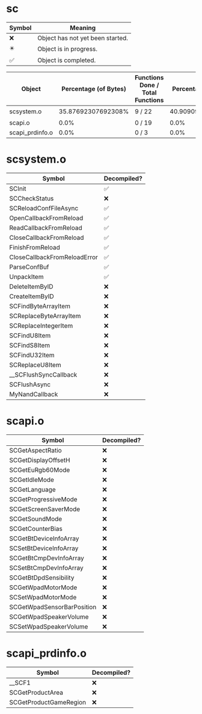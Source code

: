 # sc
| Symbol | Meaning 
| ------------- | ------------- 
| :x: | Object has not yet been started. 
| :eight_pointed_black_star: | Object is in progress. 
| :white_check_mark: | Object is completed. 


| Object | Percentage (of Bytes) | Functions Done / Total Functions | Percentage (Functions) | Status 
| ------------- | ------------- | ------------- | ------------- | ------------- 
| scsystem.o | 35.87692307692308% | 9 / 22 | 40.909090909090914% | :eight_pointed_black_star: 
| scapi.o | 0.0% | 0 / 19 | 0.0% | :x: 
| scapi_prdinfo.o | 0.0% | 0 / 3 | 0.0% | :x: 


# scsystem.o
| Symbol | Decompiled? |
| ------------- | ------------- |
| SCInit | :white_check_mark: |
| SCCheckStatus | :x: |
| SCReloadConfFileAsync | :white_check_mark: |
| OpenCallbackFromReload | :white_check_mark: |
| ReadCallbackFromReload | :white_check_mark: |
| CloseCallbackFromReload | :white_check_mark: |
| FinishFromReload | :white_check_mark: |
| CloseCallbackFromReloadError | :white_check_mark: |
| ParseConfBuf | :white_check_mark: |
| UnpackItem | :white_check_mark: |
| DeleteItemByID | :x: |
| CreateItemByID | :x: |
| SCFindByteArrayItem | :x: |
| SCReplaceByteArrayItem | :x: |
| SCReplaceIntegerItem | :x: |
| SCFindU8Item | :x: |
| SCFindS8Item | :x: |
| SCFindU32Item | :x: |
| SCReplaceU8Item | :x: |
| __SCFlushSyncCallback | :x: |
| SCFlushAsync | :x: |
| MyNandCallback | :x: |


# scapi.o
| Symbol | Decompiled? |
| ------------- | ------------- |
| SCGetAspectRatio | :x: |
| SCGetDisplayOffsetH | :x: |
| SCGetEuRgb60Mode | :x: |
| SCGetIdleMode | :x: |
| SCGetLanguage | :x: |
| SCGetProgressiveMode | :x: |
| SCGetScreenSaverMode | :x: |
| SCGetSoundMode | :x: |
| SCGetCounterBias | :x: |
| SCGetBtDeviceInfoArray | :x: |
| SCSetBtDeviceInfoArray | :x: |
| SCGetBtCmpDevInfoArray | :x: |
| SCSetBtCmpDevInfoArray | :x: |
| SCGetBtDpdSensibility | :x: |
| SCGetWpadMotorMode | :x: |
| SCSetWpadMotorMode | :x: |
| SCGetWpadSensorBarPosition | :x: |
| SCGetWpadSpeakerVolume | :x: |
| SCSetWpadSpeakerVolume | :x: |


# scapi_prdinfo.o
| Symbol | Decompiled? |
| ------------- | ------------- |
| __SCF1 | :x: |
| SCGetProductArea | :x: |
| SCGetProductGameRegion | :x: |


